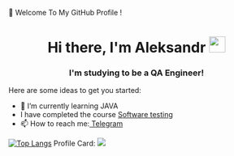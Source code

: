 👋 Welcome To My GitHub Profile !
<h1 align="center">Hi there, I'm <atarget="_blank">Aleksandr</a> 
<img src="https://github.com/blackcater/blackcater/raw/main/images/Hi.gif" height="32"/></h1>
<h3 align="center">I'm studying to be a QA Engineer!</h3>


Here are some ideas to get you started:
- 🌱 I’m currently learning JAVA
- I have completed the course <a href="https://sun9-85.userapi.com/s/v1/if2/xzO7DrwTlRPBlaxDzndkfBu09KGN4FFgn0eSA2J9mQiEifJkHl1x-aOUbguXG5i5ht85YHQ-uCETmfho7SxSTvDq.jpg?size=498x1080&quality=96&type=album" target="_blank"> Software testing</a>  
- 📫 How to reach me:<a href="https://t.me/mechtaaa_mechtaaa" target="_blank"> Telegram</a> 

<!---Для компактной версии-->
[![Top Langs](https://github-readme-stats.vercel.app/api/top-langs/?username=mechtaaa&layout=compact)](https://github.com/mechtaaa/github-readme-stats)
Profile Card:
![](https://github-profile-summary-cards.vercel.app/api/cards/profile-details?username=mechtaaa&theme=solarized_dark) 
